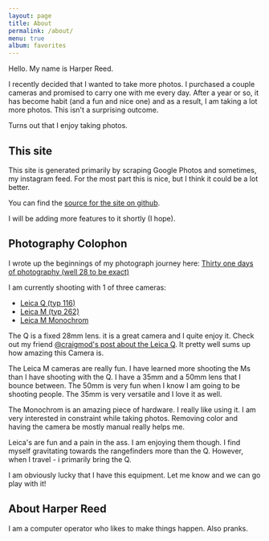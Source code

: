 ```yaml
---
layout: page
title: About
permalink: /about/
menu: true
album: favorites
---
```


Hello. My name is Harper Reed.

I recently decided that I wanted to take more photos. I purchased a couple cameras and promised to carry one with me every day. After a year or so, it has become habit (and a fun and nice one) and as a result, I am taking a lot more photos. This isn't a surprising outcome.

Turns out that I enjoy taking photos.

## This site

This site is generated primarily by scraping Google Photos and sometimes, my instagram feed. For the most part this is nice, but I think it could be a lot better. 

You can find the [source for the site on github](https://github.com/harperreed/harper.photos). 

I will be adding more features to it shortly (I hope). 

## Photography Colophon

I wrote up the beginnings of my photograph journey here: [Thirty one days of photography (well 28 to be exact)](https://medium.com/@harper/thirty-one-days-of-photography-well-28-to-be-exact-32822ba525d0)

I am currently shooting with 1 of three cameras: 

- [Leica Q (typ 116)](https://en.leica-camera.com/Photography/Leica-Q/LEICA-Q)
- [Leica M (typ 262)](https://en.leica-camera.com/Photography/Leica-M/LEICA-M-Typ-262)
- [Leica M Monochrom](https://en.leica-camera.com/Photography/Leica-M/LEICA-M-MONOCHROM2)

The Q is a fixed 28mm lens. it is a great camera and I quite enjoy it. Check out my friend [@craigmod's post about the Leica Q](http://craigmod.com/sputnik/leica_q/). It pretty well sums up how amazing this Camera is. 

The Leica M cameras are really fun. I have learned more shooting the Ms than I have shooting with the Q. I have a 35mm and a 50mm lens that I bounce between. The 50mm is very fun when I know I am going to be shooting people. The 35mm is very versatile and I love it as well. 

The Monochrom is an amazing piece of hardware. I really like using it. I am very interested in constraint while taking photos. Removing color and having the camera be mostly manual really helps me. 

Leica's are fun and a pain in the ass. I am enjoying them though. I find myself gravitating towards the rangefinders more than the Q. However, when I travel - i primarily bring the Q. 

I am obviously lucky that I have this equipment. Let me know and we can go play with it!


## About Harper Reed

I am a computer operator who likes to make things happen. Also pranks. 
